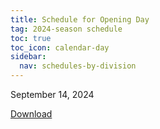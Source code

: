 ```yaml
---
title: Schedule for Opening Day
tag: 2024-season schedule
toc: true
toc_icon: calendar-day
sidebar:
  nav: schedules-by-division
---
```


September 14, 2024

[Download](/schedules/2024/MAYSL-2024-09-14.pdf)
